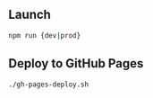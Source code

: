 ## Launch

```bash
npm run {dev|prod}
```

## Deploy to GitHub Pages

```bash
./gh-pages-deploy.sh
```
